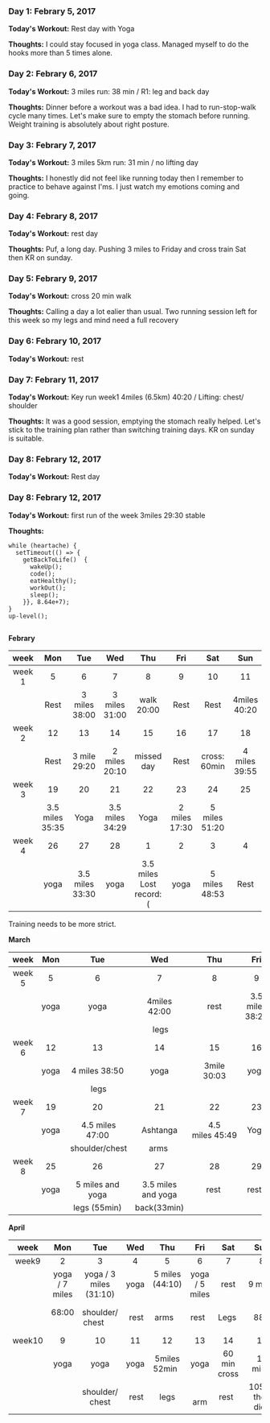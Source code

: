 ### Day 1: Febrary 5, 2017
**Today's Workout:** Rest day with Yoga 

**Thoughts:** I could stay focused in yoga class. Managed myself to do the hooks more than 5 times alone. 

### Day 2: Febrary 6, 2017
**Today's Workout:** 3 miles run: 38 min / R1: leg and back day 

**Thoughts:** Dinner before a workout was a bad idea. I had to run-stop-walk cycle many times. Let's make sure to empty the stomach before running. Weight training is absolutely about right posture. 


### Day 3: Febrary 7, 2017
**Today's Workout:** 3 miles 5km run: 31 min / no lifting day  

**Thoughts:** I honestly did not feel like running today then I remember to practice to behave against I'ms. I just watch my emotions coming and going.


### Day 4: Febrary 8, 2017
**Today's Workout:** rest day 

**Thoughts:** Puf, a long day. Pushing 3 miles to Friday and cross train Sat then KR on sunday.

### Day 5: Febrary 9, 2017
**Today's Workout:** cross 20 min walk 

**Thoughts:** Calling a day a lot ealier than usual. Two running session left for this week so my legs and mind need a full recovery 


### Day 6: Febrary 10, 2017
**Today's Workout:** rest

### Day 7: Febrary 11, 2017

**Today's Workout:** Key run week1 4miles (6.5km) 40:20 / Lifting: chest/ shoulder

**Thoughts:** It was a good session, emptying the stomach really helped. Let's stick to the training plan rather than switching training days. KR on sunday is suitable.
### Day 8: Febrary 12, 2017

**Today's Workout:** Rest day 

### Day 8: Febrary 12, 2017

**Today's Workout:** first run of the week 3miles 29:30 stable 

**Thoughts:** 
```
while (heartache) {
  setTimeout(() => {
    getBackToLife()  {
      wakeUp();
      code();
      eatHealthy();
      workOut();
      sleep();
    }}, 8.64e+7);
}
up-level();
         
```

**Febrary** 

| week|  Mon | Tue | Wed | Thu | Fri | Sat | Sun |    
|:---:|:---:|:---:|:---:|:---:|:---:|:---:|:---:|
| week 1 | 5 | 6 | 7 | 8 | 9 | 10 | 11 |
|   | Rest | 3 miles 38:00 | 3 miles 31:00 |  walk 20:00 | Rest | Rest | 4miles 40:20|
| week 2 | 12 | 13 | 14 | 15 | 16 | 17 | 18 |
|   | Rest | 3 mile 29:20 | 2 miles 20:10 | missed day | Rest| cross: 60min | 4 miles 39:55|
| week 3 | 19  | 20 | 21 | 22 | 23 | 24 | 25 |
|   | 3.5 miles 35:35 | Yoga | 3.5 miles 34:29 | Yoga | 2 miles 17:30 | 5 miles 51:20 |
| week 4 | 26 | 27 | 28 | 1 | 2 | 3 | 4 | 
|   | yoga | 3.5 miles 33:30 | yoga | 3.5 miles Lost record:(| yoga | 5 miles 48:53 | Rest |

Training needs to be more strict. 

**March**

| week | Mon | Tue | Wed | Thu | Fri | Sat | Sun |    
|:---:|:---:|:---:|:---:|:---:|:---:|:---:|:---:|
| week 5 | 5 | 6 | 7 | 8 | 9 | 10 | 11 | 
|     | yoga | yoga | 4miles 42:00 | rest | 3.5 miles 38:21  | 20 min cross| 6 miles 59:50 |
|     |      |    |  legs  |    |    | arms | chest/shoulder  |
| week 6 | 12 | 13 | 14 | 15 | 16 | 17 | 18 | 
|     | yoga | 4 miles 38:50 | yoga | 3mile 30:03 | yoga | rest | 5 miles |
|     |      | legs |    |    |    |     |     |
| week 7 | 19 | 20 | 21 | 22 | 23 | 24 | 25 | 
|     | yoga |  4.5 miles 47:00 | Ashtanga  | 4.5 miles 45:49 | Yoga  | 8.3km walk | 5 miles (no record) |
|     |      |  shoulder/chest  | arms  |   |           |       |          |
| week 8 | 25 | 26 | 27 | 28 | 29 | 30 | 31 | 
|        | yoga | 5 miles and yoga |  3.5 miles and yoga | rest   | rest    |  rest  |  7miles   |
|        |      | legs (55min)  |   back(33min)  |    |    |    |     | arm    |

**April** 

| week | Mon | Tue | Wed | Thu | Fri | Sat | Sun |    
|:----:|:----:|:----:|:----:|:----:|:----:|:----:|:----:|
| week9|  2   |   3  |   4  |   5  |   6  |   7  |   8  |
|      | yoga / 7 miles | yoga / 3 miles (31:10) |    yoga   |   5 miles (44:10)   |  yoga / 5 miles   |  rest  | 9 miles  |
|      | 68:00          |  shoulder/ chest       |    rest   |        arms         |      rest         |  Legs  |   88:00  |
|week10|   9  |   10  |  11  |  12  |  13  |  14  |  15  |
|      | yoga  |  yoga  |    yoga   |   5miles 52min   |  yoga |  60 min cross   | 10 miles  |
|      |       |  shoulder/ chest |    rest   |   legs     |      arm |   rest   | 105:47  then died |
